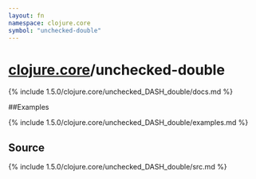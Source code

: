 ```yaml
---
layout: fn
namespace: clojure.core
symbol: "unchecked-double"
---
```


# [clojure.core](../)/unchecked-double

{% include 1.5.0/clojure.core/unchecked_DASH_double/docs.md %}

##Examples

{% include 1.5.0/clojure.core/unchecked_DASH_double/examples.md %}
## Source
{% include 1.5.0/clojure.core/unchecked_DASH_double/src.md %}

